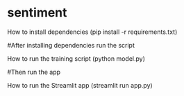 # sentiment
How to install dependencies (pip install -r requirements.txt)

#After installing dependencies run the script

How to run the training script (python model.py)

#Then run the app

How to run the Streamlit app (streamlit run app.py)
